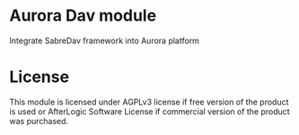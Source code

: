 # Aurora Dav module
Integrate SabreDav framework into Aurora platform

# License
This module is licensed under AGPLv3 license if free version of the product is used or AfterLogic Software License if commercial version of the product was purchased.